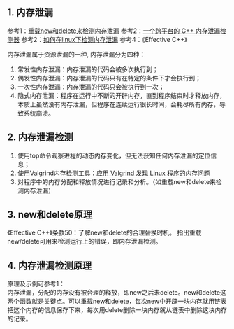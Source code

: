 ## 1. 内存泄漏
参考1：[重载new和delete来检测内存泄漏](https://www.cnblogs.com/pangxiaodong/archive/2011/08/29/2158136.html)
参考2：[一个跨平台的 C++ 内存泄漏检测器](https://www.ibm.com/developerworks/cn/linux/l-mleak2/index.html)
参考2：[如何在linux下检测内存泄漏](https://www.ibm.com/developerworks/cn/linux/l-mleak/)
参考4：《Effective C++》

内存泄漏属于资源泄漏的一种, 内存泄漏分为四种：
1. 常发性内存泄漏：内存泄漏的代码会被多次执行到；
2. 偶发性内存泄漏：内存泄漏的代码只有在特定的条件下才会执行到；
3. 一次性内存泄漏：内存泄漏的代码只会被执行到一次；
4. 隐式内存泄漏：程序在运行中不断的开辟内存，直到程序结束时才释放内存，本质上虽然没有内存泄漏，但程序在连续运行很长时间，会耗尽所有内存，导致系统崩溃。

## 2. 内存泄漏检测
1. 使用top命令观察进程的动态内存变化，但无法获知任何内存泄漏的定位信息；
2. 使用Valgrind内存检测工具；[应用 Valgrind 发现 Linux 程序的内存问题](https://www.ibm.com/developerworks/cn/linux/l-cn-valgrind/#ibm-pcon)
3. 对程序中的内存分配和释放情况进行记录和分析。（如重载new和delete来检测内存泄漏）

## 3. new和delete原理
《Effective C++》条款50：了解new和delete的合理替换时机。
指出重载new/delete可用来检测运行上的错误，即内存泄漏检测。


## 4. 内存泄漏检测原理
原理及示例可参考1：  
内存泄漏，分配的内存没有被合理的释放，即new之后未delete。new和delete这两个函数就是关键点。可以重载new和delete，每次new中开辟一块内存就用链表把这个内存的信息保存下来，每次用delete删除一块内存就从链表中删除这块内存的记录。
